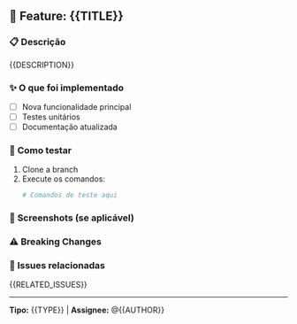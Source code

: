## 🚀 Feature: {{TITLE}}

### 📋 **Descrição**
{{DESCRIPTION}}

### ✨ **O que foi implementado**
- [ ] Nova funcionalidade principal
- [ ] Testes unitários
- [ ] Documentação atualizada

### 🧪 **Como testar**
1. Clone a branch
2. Execute os comandos:
   ```bash
   # Comandos de teste aqui
   ```

### 📸 **Screenshots (se aplicável)**
<!-- Adicione screenshots da nova funcionalidade -->

### ⚠️ **Breaking Changes**
<!-- Se houver breaking changes, descreva aqui -->

### 🔗 **Issues relacionadas**
{{RELATED_ISSUES}}

---
**Tipo:** {{TYPE}} | **Assignee:** @{{AUTHOR}}
